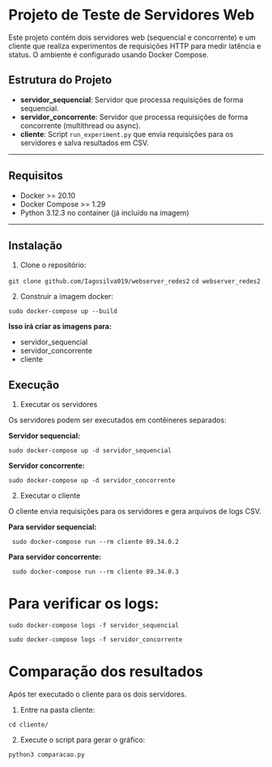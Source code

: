 # Projeto de Teste de Servidores Web

Este projeto contém dois servidores web (sequencial e concorrente) e um cliente que realiza experimentos de requisições HTTP para medir latência e status. O ambiente é configurado usando Docker Compose.

## Estrutura do Projeto

- **servidor_sequencial**: Servidor que processa requisições de forma sequencial.
- **servidor_concorrente**: Servidor que processa requisições de forma concorrente (multithread ou async).
- **cliente**: Script `run_experiment.py` que envia requisições para os servidores e salva resultados em CSV.

---

## Requisitos

- Docker >= 20.10  
- Docker Compose >= 1.29  
- Python 3.12.3 no container (já incluído na imagem)

---

## Instalação

1. Clone o repositório:

```git clone github.com/Iagosilva019/webserver_redes2```
 ```cd webserver_redes2```


2. Construir a imagem docker:
   
```sudo docker-compose up --build```

 **Isso irá criar as imagens para:**
- servidor_sequencial
- servidor_concorrente
- cliente

## Execução
1. Executar os servidores

Os servidores podem ser executados em contêineres separados:

 **Servidor sequencial:**
 
```sudo docker-compose up -d servidor_sequencial```

 **Servidor concorrente:**
 
```sudo docker-compose up -d servidor_concorrente```

2. Executar o cliente

O cliente envia requisições para os servidores e gera arquivos de logs CSV.

 **Para servidor sequencial:**
 
``` sudo docker-compose run --rm cliente 89.34.0.2```

 **Para servidor concorrente:**
 
``` sudo docker-compose run --rm cliente 89.34.0.3```



# Para verificar os logs:

```sudo docker-compose logs -f servidor_sequencial```

```sudo docker-compose logs -f servidor_concorrente```

# Comparação dos resultados
Após ter executado o cliente para os dois servidores.

1. Entre na pasta cliente:

```cd cliente/```

2. Execute o script para gerar o gráfico:

```python3 comparacao.py```





